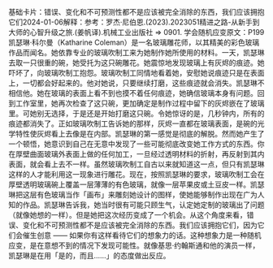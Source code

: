 

基础卡片：错误、变化和不可预测性都不是应该被完全消除的东西，我们应该拥抱它们2024-01-06解释：参考：罗杰·尼伯恩.(2023).2023051精进之路-从新手到大师的心智升级之旅.(姜帆译).机械工业出版社 => 0901. 学会随机应变原文：P199凯瑟琳·科尔曼（Katharine Coleman）是一名玻璃雕花师，以其精美的彩色玻璃作品而闻名。她依靠专业的玻璃吹制工来为她制作她所使用的材料。一天，凯瑟琳去取一只很重的碗，她受托为这只碗雕花。她震惊地发现玻璃上有灰烬的痕迹。她吓坏了，向玻璃吹制工抱怨。玻璃吹制工同情地看着她，安慰她说痕迹只是在表面上，一切都会好起来的。他对她说，只要继续打磨，这些痕迹就会消失。凯瑟琳不相信他。她在玻璃的表面上看不到也摸不着任何痕迹，她确信玻璃本身有问题。回到工作室里，她再次检查了这只碗，更加确定是制作过程中留下的灰烬嵌在了玻璃里。可她别无选择，于是还是开始打磨这只碗。令她惊讶的是，几秒钟内，所有的痕迹都消失了。正如玻璃吹制工告诉她的那样，灰烬一直都在玻璃表面，是碗的光学特性使灰烬看上去像是在内部。凯瑟琳的第一感觉是彻底的解脱。然而她产生了一个顿悟，她意识到自己在无意中发现了一些可能彻底改变她工作方式的东西。你在厚壁曲面玻璃外表面上做的任何加工，一旦经过透明材料的折射，再反射到其内表面，就会看上去不一样。虽然玻璃吹制工自古以来就知道这一点，但只有凯瑟琳这样的人才能利用这一现象进行雕花。现在，按照凯瑟琳的要求，玻璃吹制工会在厚壁透明玻璃碗上覆盖一层薄薄的有色玻璃，就像一层苹果皮或土豆皮一样。凯瑟琳把这层有色玻璃当作「画布」来雕刻她设计的图样，使她能够制作出现在广为人知的作品。凯瑟琳告诉我，她当时很有可能只顾生气，认定她定制的玻璃出了问题（就像她想的一样）。但是她把这次经历变成了一个机会。从这个角度来看，错误、变化和不可预测性都不是应该被完全消除的东西。我们应该拥抱它们，因为它们会催生创意 —— 如果你有这样看待它们的想象力的话。这种想象力是一种随机应变，是在意想不到的情况下发现可能性。就像基思·约翰斯通和他的演员一样，凯瑟琳是在用「是的，而且……」的态度做出反应。